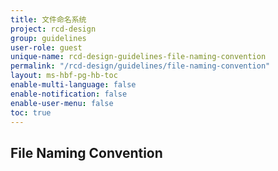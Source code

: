 ```yaml
---
title: 文件命名系统
project: rcd-design
group: guidelines
user-role: guest
unique-name: rcd-design-guidelines-file-naming-convention
permalink: "/rcd-design/guidelines/file-naming-convention"
layout: ms-hbf-pg-hb-toc
enable-multi-language: false
enable-notification: false
enable-user-menu: false
toc: true
---
```


## File Naming Convention